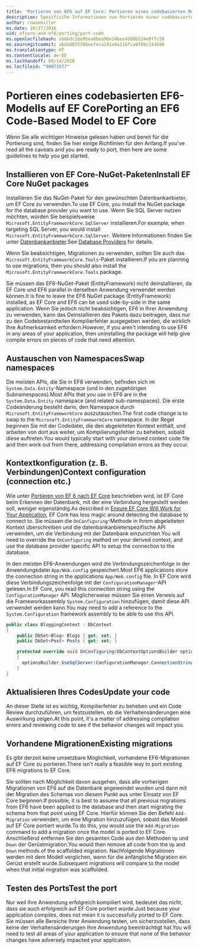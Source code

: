```yaml
---
title: 'Portieren von EF6 auf EF Core: Portieren eines codebasierten Modells'
description: Spezifische Informationen zum Portieren einer codebasierten Entity Framework 6-Modellanwendung zu Entity Framework Core
author: rowanmiller
ms.date: 10/27/2016
uid: efcore-and-ef6/porting/port-code
ms.openlocfilehash: a5bbdc2ee95ea6bea96e24bee4588b524e0ffc58
ms.sourcegitcommit: abda0872f86eefeca191a9a11bfca976bc14468b
ms.translationtype: HT
ms.contentlocale: de-DE
ms.lasthandoff: 09/14/2020
ms.locfileid: "90073577"
---
```

# <a name="porting-an-ef6-code-based-model-to-ef-core"></a><span data-ttu-id="2e3b2-103">Portieren eines codebasierten EF6-Modells auf EF Core</span><span class="sxs-lookup"><span data-stu-id="2e3b2-103">Porting an EF6 Code-Based Model to EF Core</span></span>

<span data-ttu-id="2e3b2-104">Wenn Sie alle wichtigen Hinweise gelesen haben und bereit für die Portierung sind, finden Sie hier einige Richtlinien für den Anfang.</span><span class="sxs-lookup"><span data-stu-id="2e3b2-104">If you've read all the caveats and you are ready to port, then here are some guidelines to help you get started.</span></span>

## <a name="install-ef-core-nuget-packages"></a><span data-ttu-id="2e3b2-105">Installieren von EF Core-NuGet-Paketen</span><span class="sxs-lookup"><span data-stu-id="2e3b2-105">Install EF Core NuGet packages</span></span>

<span data-ttu-id="2e3b2-106">Installieren Sie das NuGet-Paket für den gewünschten Datenbankanbieter, um EF Core zu verwenden.</span><span class="sxs-lookup"><span data-stu-id="2e3b2-106">To use EF Core, you install the NuGet package for the database provider you want to use.</span></span> <span data-ttu-id="2e3b2-107">Wenn Sie SQL Server nutzen möchten, würden Sie beispielsweise `Microsoft.EntityFrameworkCore.SqlServer` installieren.</span><span class="sxs-lookup"><span data-stu-id="2e3b2-107">For example, when targeting SQL Server, you would install `Microsoft.EntityFrameworkCore.SqlServer`.</span></span> <span data-ttu-id="2e3b2-108">Weitere Informationen finden Sie unter [Datenbankanbieter](xref:core/providers/index).</span><span class="sxs-lookup"><span data-stu-id="2e3b2-108">See [Database Providers](xref:core/providers/index) for details.</span></span>

<span data-ttu-id="2e3b2-109">Wenn Sie beabsichtigen, Migrationen zu verwenden, sollten Sie auch das `Microsoft.EntityFrameworkCore.Tools`-Paket installieren.</span><span class="sxs-lookup"><span data-stu-id="2e3b2-109">If you are planning to use migrations, then you should also install the `Microsoft.EntityFrameworkCore.Tools` package.</span></span>

<span data-ttu-id="2e3b2-110">Sie müssen das EF6-NuGet-Paket (EntityFramework) nicht deinstallieren, da EF Core und EF6 parallel in derselben Anwendung verwendet werden können.</span><span class="sxs-lookup"><span data-stu-id="2e3b2-110">It is fine to leave the EF6 NuGet package (EntityFramework) installed, as EF Core and EF6 can be used side-by-side in the same application.</span></span> <span data-ttu-id="2e3b2-111">Wenn Sie jedoch nicht beabsichtigen, EF6 in Ihrer Anwendung zu verwenden, kann das Deinstallieren des Pakets dazu beitragen, dass nur zu den Codebestandteilen Kompilierfehler ausgegeben werden, die wirklich Ihre Aufmerksamkeit erfordern.</span><span class="sxs-lookup"><span data-stu-id="2e3b2-111">However, if you aren't intending to use EF6 in any areas of your application, then uninstalling the package will help give compile errors on pieces of code that need attention.</span></span>

## <a name="swap-namespaces"></a><span data-ttu-id="2e3b2-112">Austauschen von Namespaces</span><span class="sxs-lookup"><span data-stu-id="2e3b2-112">Swap namespaces</span></span>

<span data-ttu-id="2e3b2-113">Die meisten APIs, die Sie in EF6 verwenden, befinden sich im `System.Data.Entity`-Namespace (und in den zugehörigen Subnamespaces).</span><span class="sxs-lookup"><span data-stu-id="2e3b2-113">Most APIs that you use in EF6 are in the `System.Data.Entity` namespace (and related sub-namespaces).</span></span> <span data-ttu-id="2e3b2-114">Die erste Codeänderung besteht darin, den Namespace durch `Microsoft.EntityFrameworkCore` auszutauschen.</span><span class="sxs-lookup"><span data-stu-id="2e3b2-114">The first code change is to swap to the `Microsoft.EntityFrameworkCore` namespace.</span></span> <span data-ttu-id="2e3b2-115">In der Regel beginnen Sie mit der Codedatei, die den abgeleiteten Kontext enthält, und arbeiten von dort aus weiter, um Kompilierungsfehler zu beheben, sobald diese auftreten.</span><span class="sxs-lookup"><span data-stu-id="2e3b2-115">You would typically start with your derived context code file and then work out from there, addressing compilation errors as they occur.</span></span>

## <a name="context-configuration-connection-etc"></a><span data-ttu-id="2e3b2-116">Kontextkonfiguration (z. B. Verbindungen)</span><span class="sxs-lookup"><span data-stu-id="2e3b2-116">Context configuration (connection etc.)</span></span>

<span data-ttu-id="2e3b2-117">Wie unter [Portieren von EF 6 nach EF Core](xref:efcore-and-ef6/porting/index) beschrieben wird, ist EF Core beim Erkennen der Datenbank, mit der eine Verbindung hergestellt werden soll, weniger eigenständig.</span><span class="sxs-lookup"><span data-stu-id="2e3b2-117">As described in [Ensure EF Core Will Work for Your Application](xref:efcore-and-ef6/porting/index), EF Core has less magic around detecting the database to connect to.</span></span> <span data-ttu-id="2e3b2-118">Sie müssen die `OnConfiguring`-Methode in Ihrem abgeleiteten Kontext überschreiben und die datenbankanbieterspezifische API verwenden, um die Verbindung mit der Datenbank einzurichten.</span><span class="sxs-lookup"><span data-stu-id="2e3b2-118">You will need to override the `OnConfiguring` method on your derived context, and use the database provider specific API to setup the connection to the database.</span></span>

<span data-ttu-id="2e3b2-119">In den meisten EF6-Anwendungen wird die Verbindungszeichenfolge in der Anwendungsdatei `App/Web.config` gespeichert.</span><span class="sxs-lookup"><span data-stu-id="2e3b2-119">Most EF6 applications store the connection string in the applications `App/Web.config` file.</span></span> <span data-ttu-id="2e3b2-120">In EF Core wird diese Verbindungszeichenfolge mit der `ConfigurationManager`-API gelesen.</span><span class="sxs-lookup"><span data-stu-id="2e3b2-120">In EF Core, you read this connection string using the `ConfigurationManager` API.</span></span> <span data-ttu-id="2e3b2-121">Möglicherweise müssen Sie einen Verweis auf die Frameworkassembly `System.Configuration` hinzufügen, damit diese API verwendet werden kann.</span><span class="sxs-lookup"><span data-stu-id="2e3b2-121">You may need to add a reference to the `System.Configuration` framework assembly to be able to use this API.</span></span>

``` csharp
public class BloggingContext : DbContext
{
    public DbSet<Blog> Blogs { get; set; }
    public DbSet<Post> Posts { get; set; }

    protected override void OnConfiguring(DbContextOptionsBuilder optionsBuilder)
    {
      optionsBuilder.UseSqlServer(ConfigurationManager.ConnectionStrings["BloggingDatabase"].ConnectionString);
    }
}
```

## <a name="update-your-code"></a><span data-ttu-id="2e3b2-122">Aktualisieren Ihres Codes</span><span class="sxs-lookup"><span data-stu-id="2e3b2-122">Update your code</span></span>

<span data-ttu-id="2e3b2-123">An dieser Stelle ist es wichtig, Kompilierfehler zu beheben und ein Code Review durchzuführen, um festzustellen, ob die Verhaltensänderungen eine Auswirkung zeigen.</span><span class="sxs-lookup"><span data-stu-id="2e3b2-123">At this point, it's a matter of addressing compilation errors and reviewing code to see if the behavior changes will impact you.</span></span>

## <a name="existing-migrations"></a><span data-ttu-id="2e3b2-124">Vorhandene Migrationen</span><span class="sxs-lookup"><span data-stu-id="2e3b2-124">Existing migrations</span></span>

<span data-ttu-id="2e3b2-125">Es gibt derzeit keine umsetzbare Möglichkeit, vorhandene EF6-Migrationen auf EF Core zu portieren.</span><span class="sxs-lookup"><span data-stu-id="2e3b2-125">There isn't really a feasible way to port existing EF6 migrations to EF Core.</span></span>

<span data-ttu-id="2e3b2-126">Sie sollten nach Möglichkeit davon ausgehen, dass alle vorherigen Migrationen von EF6 auf die Datenbank angewendet wurden und dann mit der Migration des Schemas von diesem Punkt aus unter Einsatz von EF Core beginnen.</span><span class="sxs-lookup"><span data-stu-id="2e3b2-126">If possible, it is best to assume that all previous migrations from EF6 have been applied to the database and then start migrating the schema from that point using EF Core.</span></span> <span data-ttu-id="2e3b2-127">Hierfür können Sie den Befehl `Add-Migration` verwenden, um eine Migration hinzuzufügen, sobald das Modell auf EF Core portiert wurde.</span><span class="sxs-lookup"><span data-stu-id="2e3b2-127">To do this, you would use the `Add-Migration` command to add a migration once the model is ported to EF Core.</span></span> <span data-ttu-id="2e3b2-128">Anschließend entfernen Sie den gesamten Code aus den Methoden `Up` und `Down` der Gerüstmigration.</span><span class="sxs-lookup"><span data-stu-id="2e3b2-128">You would then remove all code from the `Up` and `Down` methods of the scaffolded migration.</span></span> <span data-ttu-id="2e3b2-129">Nachfolgende Migrationen werden mit dem Modell verglichen, wenn für die anfängliche Migration ein Gerüst erstellt wurde.</span><span class="sxs-lookup"><span data-stu-id="2e3b2-129">Subsequent migrations will compare to the model when that initial migration was scaffolded.</span></span>

## <a name="test-the-port"></a><span data-ttu-id="2e3b2-130">Testen des Ports</span><span class="sxs-lookup"><span data-stu-id="2e3b2-130">Test the port</span></span>

<span data-ttu-id="2e3b2-131">Nur weil Ihre Anwendung erfolgreich kompiliert wird, bedeutet das nicht, dass sie auch erfolgreich auf EF Core portiert wurde.</span><span class="sxs-lookup"><span data-stu-id="2e3b2-131">Just because your application compiles, does not mean it is successfully ported to EF Core.</span></span> <span data-ttu-id="2e3b2-132">Sie müssen alle Bereiche Ihrer Anwendung testen, um sicherzustellen, dass keine der Verhaltensänderungen Ihre Anwendung beeinträchtigt hat.</span><span class="sxs-lookup"><span data-stu-id="2e3b2-132">You will need to test all areas of your application to ensure that none of the behavior changes have adversely impacted your application.</span></span>
